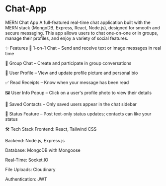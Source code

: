 # Chat-App
MERN Chat App
A full-featured real-time chat application built with the MERN stack (MongoDB, Express, React, Node.js), designed for smooth and secure messaging. This app allows users to chat one-on-one or in groups, manage their profiles, and enjoy a variety of social features.

✨ Features
🔐 1-on-1 Chat – Send and receive text or image messages in real time

👥 Group Chat – Create and participate in group conversations

🧑 User Profile – View and update profile picture and personal bio

✅ Read Receipts – Know when your message has been read

🖼️ User Info Popup – Click on a user's profile photo to view their details

📇 Saved Contacts – Only saved users appear in the chat sidebar

📝 Status Feature – Post text-only status updates; contacts can like your status

🛠️ Tech Stack
Frontend: React, Tailwind CSS 

Backend: Node.js, Express.js

Database: MongoDB with Mongoose

Real-Time: Socket.IO 

File Uploads: Cloudinary 

Authentication: JWT 
